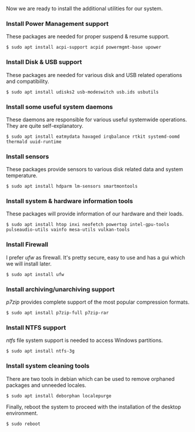 Now we are ready to install the additional utilities for our system.

### Install Power Management support
These packages are needed for proper suspend & resume support.
```
$ sudo apt install acpi-support acpid powermgmt-base upower
```
### Install Disk & USB support
These packages are needed for various disk and USB related operations and compatibility.
```
$ sudo apt install udisks2 usb-modeswitch usb.ids usbutils
```
### Install some useful system daemons
These daemons are responsible for various useful systemwide operations. They are quite self-explanatory.
```
$ sudo apt install eatmydata havaged irqbalance rtkit systemd-oomd thermald uuid-runtime
```
### Install sensors
These packages provide sensors to various disk related data and system temperature.
```
$ sudo apt install hdparm lm-sensors smartmontools
```
### Install system & hardware information tools
These packages will provide information of our hardware and their loads.
```
$ sudo apt install htop inxi neofetch powertop intel-gpu-tools pulseaudio-utils vainfo mesa-utils vulkan-tools
```
### Install Firewall
I prefer *ufw* as firewall. It's pretty secure, easy to use and has a gui which we will install later.
```
$ sudo apt install ufw
```
### Install archiving/unarchiving support
*p7zip* provides complete support of the most popular compression formats.
```
$ sudo apt install p7zip-full p7zip-rar
```
### Install NTFS support
*ntfs* file system support is needed to access Windows partitions.
```
$ sudo apt install ntfs-3g
```
### Install system cleaning tools
There are two tools in debian which can be used to remove orphaned packages and unneeded locales.
```
$ sudo apt install deborphan localepurge
```
Finally, reboot the system to proceed with the installation of the desktop environment.
```
$ sudo reboot
```
